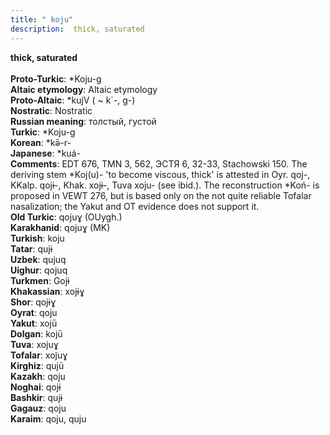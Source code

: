 ```yaml
---
title: " koju"
description:  thick, saturated
---
```

<p data-pagefind-weight="0.5">
<strong> thick, saturated</strong><br><br>
<strong>Proto-Turkic</strong>:  *Koju-g<br>
<strong>Altaic etymology</strong>:  Altaic etymology<br>
<strong> Proto-Altaic</strong>:  *kujV ( ~ k`-, g-)<br>
<strong>Nostratic</strong>:  Nostratic<br>
<strong>Russian meaning</strong>:  толстый, густой<br>
<strong>Turkic</strong>:  *Koju-g<br>
<strong>Korean</strong>:  *kǝ̄-r-<br>
<strong>Japanese</strong>:  *kuá-<br>
<strong>Comments</strong>:  EDT 676, TMN 3, 562, ЭСТЯ 6, 32-33, Stachowski 150. The deriving stem *Koj(u)- 'to become viscous, thick' is attested in Oyr. qoj-, KKalp. qojɨ-, Khak. xojɨ-, Tuva xoju- (see ibid.). The reconstruction *Koń- is proposed in VEWT 276, but is based only on the not quite reliable Tofalar nasalization; the Yakut and OT evidence does not support it.<br>
<strong>Old Turkic</strong>:  qojuɣ (OUygh.)<br>
<strong>Karakhanid</strong>:  qojuɣ (MK)<br>
<strong>Turkish</strong>:  koju<br>
<strong>Tatar</strong>:  qujɨ<br>
<strong>Uzbek</strong>:  qujuq<br>
<strong>Uighur</strong>:  qojuq<br>
<strong>Turkmen</strong>:  Gojɨ<br>
<strong>Khakassian</strong>:  xojɨɣ<br>
<strong>Shor</strong>:  qojɨɣ<br>
<strong>Oyrat</strong>:  qoju<br>
<strong>Yakut</strong>:  xojū<br>
<strong>Dolgan</strong>:  kojū<br>
<strong>Tuva</strong>:  xojuɣ<br>
<strong>Tofalar</strong>:  xoj̃uɣ<br>
<strong>Kirghiz</strong>:  qujū<br>
<strong>Kazakh</strong>:  qoju<br>
<strong>Noghai</strong>:  qojɨ<br>
<strong>Bashkir</strong>:  qujɨ<br>
<strong>Gagauz</strong>:  qoju<br>
<strong>Karaim</strong>:  qoju, quju<br>

</p>
